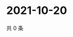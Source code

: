 # 2021-10-20

共 0 条

<!-- BEGIN WEIBO -->
<!-- 最后更新时间 Wed Oct 20 2021 20:23:12 GMT+0800 (China Standard Time) -->

<!-- END WEIBO -->

